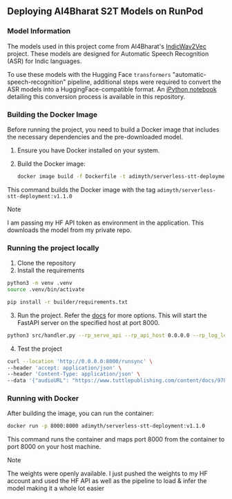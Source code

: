 ## Deploying AI4Bharat S2T Models on RunPod

### Model Information

The models used in this project come from AI4Bharat's [IndicWav2Vec](https://github.com/AI4Bharat/IndicWav2Vec) project. These models are designed for Automatic Speech Recognition (ASR) for Indic languages.

To use these models with the Hugging Face `transformers` "automatic-speech-recognition" pipeline, additional steps were required to convert the ASR models into a HuggingFace-compatible format. An [iPython notebook](./ai4bharat-asr-to-hf-compatible.ipynb) detailing this conversion process is available in this repository.

### Building the Docker Image

Before running the project, you need to build a Docker image that includes the necessary dependencies and the pre-downloaded model.

1. Ensure you have Docker installed on your system.

2. Build the Docker image:
    ```bash
    docker image build -f Dockerfile -t adimyth/serverless-stt-deployment:v1.1.0 .
    ```
  This command builds the Docker image with the tag `adimyth/serverless-stt-deployment:v1.1.0`
  
> [!NOTE]
> I am passing my HF API token as environment in the application. This downloads the model from my private repo.


### Running the project locally

1. Clone the repository
2. Install the requirements
```bash
python3 -m venv .venv
source .venv/bin/activate

pip install -r builder/requirements.txt
```
3. Run the project. Refer the [docs](https://docs.runpod.io/serverless/workers/development/overview) for more options. This will start the FastAPI server on the specified host at port 8000.
```bash
python3 src/handler.py --rp_serve_api --rp_api_host 0.0.0.0 --rp_log_level DEBUG
```
4. Test the project
```bash
curl --location 'http://0.0.0.0:8000/runsync' \
--header 'accept: application/json' \
--header 'Content-Type: application/json' \
--data '{"audioURL": "https://www.tuttlepublishing.com/content/docs/9780804844383/06-18%20Part2%20Car%20Trouble.mp3", "language": "hi"}'
```

### Running with Docker
After building the image, you can run the container:
```bash
docker run -p 8000:8000 adimyth/serverless-stt-deployment:v1.1.0
```
This command runs the container and maps port 8000 from the container to port 8000 on your host machine.

> [!NOTE]
> The weights were openly available. I just pushed the weights to my HF account and used the HF API as well as the pipeline to load & infer the model making it a whole lot easier

